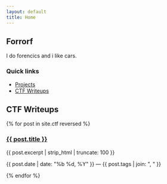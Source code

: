 ```yaml
---
layout: default
title: Home
---
```


<div class="card">
  <h2>Forrorf</h2>
  <p>I do forencics and i like cars.</p>
</div>

<div class="card">
  <h3>Quick links</h3>
  <ul>
    <li><a href="/projects/">Projects</a></li>
    <li><a href="/ctf/">CTF Writeups</a></li>
  </ul>
</div>

<h2>CTF Writeups</h2>
<div class="grid">
{% for post in site.ctf reversed %}
  <div class="card">
    <h3><a href="{{ post.url }}">{{ post.title }}</a></h3>
    <p>{{ post.excerpt | strip_html | truncate: 100 }}</p>
    <p class="meta">{{ post.date | date: "%b %d, %Y" }} — {{ post.tags | join: ", " }}</p>
  </div>
{% endfor %}
</div>

